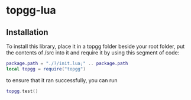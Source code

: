 # topgg-lua
## Installation
To install this library, place it in a topgg folder beside your root folder, put the contents of /src into it and require it by using this segment of code:
```lua
package.path = "./?/init.lua;" .. package.path
local topgg = require("topgg")
```
to ensure that it ran successfully, you can run
```lua
topgg.test()
```
